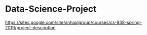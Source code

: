 # Data-Science-Project
https://sites.google.com/site/anhaidgroup/courses/cs-838-spring-2019/project-description
